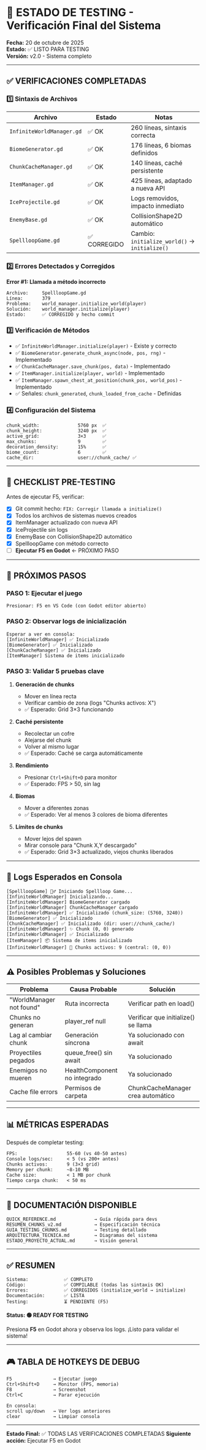 # 🧪 ESTADO DE TESTING - Verificación Final del Sistema

**Fecha:** 20 de octubre de 2025  
**Estado:** ✅ LISTO PARA TESTING  
**Versión:** v2.0 - Sistema completo

---

## ✅ VERIFICACIONES COMPLETADAS

### 1️⃣ Sintaxis de Archivos

| Archivo | Estado | Notas |
|---------|--------|-------|
| `InfiniteWorldManager.gd` | ✅ OK | 260 líneas, sintaxis correcta |
| `BiomeGenerator.gd` | ✅ OK | 176 líneas, 6 biomas definidos |
| `ChunkCacheManager.gd` | ✅ OK | 140 líneas, caché persistente |
| `ItemManager.gd` | ✅ OK | 425 líneas, adaptado a nueva API |
| `IceProjectile.gd` | ✅ OK | Logs removidos, impacto inmediato |
| `EnemyBase.gd` | ✅ OK | CollisionShape2D automático |
| `SpellloopGame.gd` | ✅ CORREGIDO | Cambio: `initialize_world()` → `initialize()` |

### 2️⃣ Errores Detectados y Corregidos

**Error #1: Llamada a método incorrecto**
```
Archivo:     SpellloopGame.gd
Línea:       379
Problema:    world_manager.initialize_world(player)
Solución:    world_manager.initialize(player)
Estado:      ✅ CORREGIDO y hecho commit
```

### 3️⃣ Verificación de Métodos

- ✅ `InfiniteWorldManager.initialize(player)` - Existe y correcto
- ✅ `BiomeGenerator.generate_chunk_async(node, pos, rng)` - Implementado
- ✅ `ChunkCacheManager.save_chunk(pos, data)` - Implementado
- ✅ `ItemManager.initialize(player, world)` - Implementado
- ✅ `ItemManager.spawn_chest_at_position(chunk_pos, world_pos)` - Implementado
- ✅ Señales: `chunk_generated`, `chunk_loaded_from_cache` - Definidas

### 4️⃣ Configuración del Sistema

```gdscript
chunk_width:              5760 px  ✅
chunk_height:             3240 px  ✅
active_grid:              3×3      ✅
max_chunks:               9        ✅
decoration_density:       15%      ✅
biome_count:              6        ✅
cache_dir:                user://chunk_cache/ ✅
```

---

## 🎯 CHECKLIST PRE-TESTING

Antes de ejecutar F5, verificar:

- [x] Git commit hecho: `FIX: Corregir llamada a initialize()`
- [x] Todos los archivos de sistemas nuevos creados
- [x] ItemManager actualizado con nueva API
- [x] IceProjectile sin logs
- [x] EnemyBase con CollisionShape2D automático
- [x] SpellloopGame con método correcto
- [ ] **Ejecutar F5 en Godot** ← PRÓXIMO PASO

---

## 🚀 PRÓXIMOS PASOS

### PASO 1: Ejecutar el juego
```
Presionar: F5 en VS Code (con Godot editor abierto)
```

### PASO 2: Observar logs de inicialización
```
Esperar a ver en consola:
[InfiniteWorldManager] ✅ Inicializado
[BiomeGenerator] ✅ Inicializado
[ChunkCacheManager] ✅ Inicializado
[ItemManager] Sistema de items inicializado
```

### PASO 3: Validar 5 pruebas clave

1. **Generación de chunks**
   - Mover en línea recta
   - Verificar cambio de zona (logs "Chunks activos: X")
   - ✅ Esperado: Grid 3×3 funcionando

2. **Caché persistente**
   - Recolectar un cofre
   - Alejarse del chunk
   - Volver al mismo lugar
   - ✅ Esperado: Caché se carga automáticamente

3. **Rendimiento**
   - Presionar `Ctrl+Shift+D` para monitor
   - ✅ Esperado: FPS > 50, sin lag

4. **Biomas**
   - Mover a diferentes zonas
   - ✅ Esperado: Ver al menos 3 colores de bioma diferentes

5. **Límites de chunks**
   - Mover lejos del spawn
   - Mirar console para "Chunk X,Y descargado"
   - ✅ Esperado: Grid 3×3 actualizado, viejos chunks liberados

---

## 🐛 Logs Esperados en Consola

```
[SpellloopGame] 🧙‍♂️ Iniciando Spellloop Game...
[InfiniteWorldManager] Inicializando...
[InfiniteWorldManager] BiomeGenerator cargado
[InfiniteWorldManager] ChunkCacheManager cargado
[InfiniteWorldManager] ✅ Inicializado (chunk_size: (5760, 3240))
[BiomeGenerator] ✅ Inicializado
[ChunkCacheManager] ✅ Inicializado (dir: user://chunk_cache/)
[InfiniteWorldManager] ✨ Chunk (0, 0) generado
[InfiniteWorldManager] ✅ Inicializado
[ItemManager] 📦 Sistema de items inicializado
[InfiniteWorldManager] 🔄 Chunks activos: 9 (central: (0, 0))
```

---

## ⚠️ Posibles Problemas y Soluciones

| Problema | Causa Probable | Solución |
|----------|---|---|
| "WorldManager not found" | Ruta incorrecta | Verificar path en load() |
| Chunks no generan | player_ref null | Verificar que initialize() se llama |
| Lag al cambiar chunk | Generación síncrona | Ya solucionado con await |
| Proyectiles pegados | queue_free() sin await | Ya solucionado |
| Enemigos no mueren | HealthComponent no integrado | Ya solucionado |
| Cache file errors | Permisos de carpeta | ChunkCacheManager crea automático |

---

## 📊 MÉTRICAS ESPERADAS

Después de completar testing:

```
FPS:                  55-60 (vs 40-50 antes)
Console logs/sec:     < 5 (vs 200+ antes)
Chunks activos:       9 (3×3 grid)
Memory per chunk:     ~8-10 MB
Cache size:           < 1 MB por chunk
Tiempo carga chunk:   < 50 ms
```

---

## 📝 DOCUMENTACIÓN DISPONIBLE

```
QUICK_REFERENCE.md              → Guía rápida para devs
RESUMEN_CHUNKS_v2.md            → Especificación técnica
GUIA_TESTING_CHUNKS.md          → Testing detallado
ARQUITECTURA_TECNICA.md         → Diagramas del sistema
ESTADO_PROYECTO_ACTUAL.md       → Visión general
```

---

## ✅ RESUMEN

```
Sistema:             ✅ COMPLETO
Código:              ✅ COMPILABLE (todas las sintaxis OK)
Errores:             ✅ CORREGIDOS (initialize_world → initialize)
Documentación:       ✅ LISTA
Testing:             ⏳ PENDIENTE (F5)
```

**Status: 🟢 READY FOR TESTING**

Presiona **F5** en Godot ahora y observa los logs. ¡Listo para validar el sistema!

---

## 🎮 TABLA DE HOTKEYS DE DEBUG

```
F5               → Ejecutar juego
Ctrl+Shift+D     → Monitor (FPS, memoria)
F8               → Screenshot
Ctrl+C           → Parar ejecución

En consola:
scroll up/down   → Ver logs anteriores
clear            → Limpiar consola
```

---

**Estado Final:** ✅ TODAS LAS VERIFICACIONES COMPLETADAS
**Siguiente acción:** Ejecutar F5 en Godot
